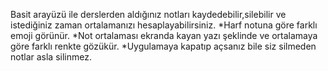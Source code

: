 Basit arayüzü ile derslerden aldığınız notları kaydedebilir,silebilir ve istediğiniz zaman ortalamanızı 
hesaplayabilirsiniz.
*Harf notuna göre farklı emoji görünür.
*Not ortalaması ekranda kayan yazı şeklinde ve ortalamaya göre farklı renkte gözükür.
*Uygulamaya kapatıp açsanız bile siz silmeden notlar asla silinmez.